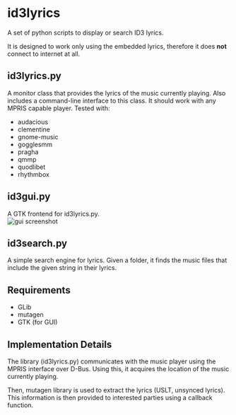 id3lyrics
=========
A set of python scripts to display or search ID3 lyrics.

It is designed to work only using the embedded lyrics, therefore it does
**not** connect to internet at all.

id3lyrics.py
------------
A monitor class that provides the lyrics of the music currently playing.
Also includes a command-line interface to this class.
It should work with any MPRIS capable player. Tested with:
* audacious
* clementine
* gnome-music
* gogglesmm
* pragha
* qmmp
* quodlibet
* rhythmbox

id3gui.py
---------
A GTK frontend for id3lyrics.py.  
![gui screenshot](https://cloud.githubusercontent.com/assets/8158408/11224415/89906e1c-8d7d-11e5-9545-ff47cfc27561.png)

id3search.py
------------
A simple search engine for lyrics. Given a folder, it finds the music files
that include the given string in their lyrics.

Requirements
------------
* GLib
* mutagen
* GTK (for GUI)

Implementation Details
----------------------
The library (id3lyrics.py) communicates with the music player using the
MPRIS interface over D-Bus. Using this, it acquires the location of the
music currently playing.

Then, mutagen library is used to extract the lyrics (USLT, unsynced lyrics).
This information is then provided to interested parties using a callback
function.
